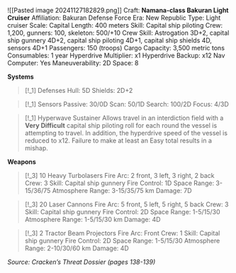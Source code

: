 ![[Pasted image 20241127182829.png]]
Craft: **Namana-class Bakuran Light Cruiser**
Affiliation: Bakuran Defense Force
Era: New Republic
Type: Light cruiser
Scale: Capital
Length: 400 meters
Skill: Capital ship piloting
Crew: 1,200, gunners: 100, skeleton: 500/+10
Crew Skill: Astrogation 3D+2, capital ship gunnery 4D+2, capital ship piloting 4D+1, capital ship shields 4D, sensors 4D+1
Passengers: 150 (troops)
Cargo Capacity: 3,500 metric tons
Consumables: 1 year
Hyperdrive Multiplier: x1
Hyperdrive Backup: x12
Nav Computer: Yes
Maneuverability: 2D
Space: 8

**Systems**
> [!_1] Defenses
> Hull: 5D
> Shields: 2D+2

> [!_1] Sensors
> Passive: 30/0D
> Scan: 50/1D
> Search: 100/2D
> Focus: 4/3D

> [!_1] Hyperwave Sustainer
>  Allows travel in an interdiction field with a **Very Difficult** capital ship piloting roll for each round the vessel is attempting to travel. In addition, the hyperdrive speed of the vessel is reduced to x12. Failure to make at least an Easy total results in a mishap. 

**Weapons**
> [!_3] 10 Heavy Turbolasers
> Fire Arc: 2 front, 3 left, 3 right, 2 back
> Crew: 3
> Skill: Capital ship gunnery
> Fire Control: 1D
> Space Range: 3-15/36/75
> Atmosphere Range: 3-15/35/75 km
> Damage: 7D

> [!_3] 20 Laser Cannons
> Fire Arc: 5 front, 5 left, 5 right, 5 back
> Crew: 3
> Skill: Capital ship gunnery
> Fire Control: 2D
> Space Range: 1-5/15/30
> Atmosphere Range: 1-5/15/30 km
> Damage: 4D

> [!_3] 2 Tractor Beam Projectors
> Fire Arc: Front
> Crew: 1
> Skill: Capital ship gunnery
> Fire Control: 2D
> Space Range: 1-5/15/30
> Atmosphere Range: 2-10/30/60 km
> Damage: 4D


*Source: Cracken’s Threat Dossier (pages 138-139)*